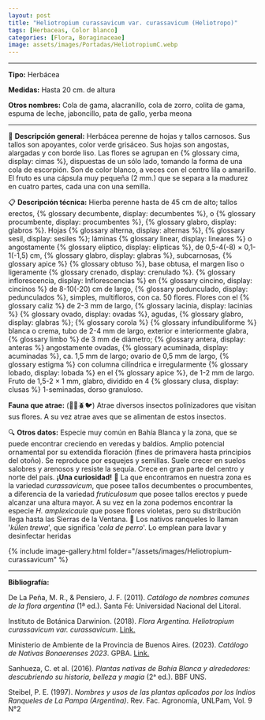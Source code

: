 ```yaml
---
layout: post
title: "Heliotropium curassavicum var. curassavicum (Heliotropo)"
tags: [Herbaceas, Color blanco]
categories: [Flora, Boraginaceae]
image: assets/images/Portadas/HeliotropiumC.webp
---
```


***

**Tipo:** Herbácea

**Medidas:** Hasta 20 cm. de altura

**Otros nombres:** Cola de gama, alacranillo, cola de zorro, colita de gama, espuma de leche, jaboncillo, pata de gallo, yerba meona

***

🌱 **Descripción general:** Herbácea perenne de hojas y tallos carnosos. Sus tallos son apoyantes, color verde grisáceo. Sus hojas son angostas, alargadas y con borde liso. Las flores se agrupan en {% glossary cima, display: cimas %}, dispuestas de un sólo lado, tomando la forma de una cola de escorpión. Son de color blanco, a veces con el centro lila o amarillo. El fruto es una cápsula muy pequeña (2 mm.) que se separa a la madurez en cuatro partes, cada una con una semilla.

📋 **Descripción técnica:** Hierba perenne hasta de 45 cm de alto; tallos erectos, {% glossary decumbente, display: decumbentes %}, o {% glossary procumbente, display: procumbentes %}, {% glossary glabro, display: glabros %}. Hojas {% glossary alterna, display: alternas %}, {% glossary sesil, display: sesiles %}; láminas {% glossary linear, display: lineares %} o angostamente {% glossary eliptico, display: elipticas %}, de 0,5-4(-8) × 0,1-1(-1,5) cm, {% glossary glabro, display: glabras %}, subcarnosas, {% glossary apice %} {% glossary obtuso %}, base obtusa, el margen liso o ligeramente {% glossary crenado, display: crenulado %}. {% glossary inflorescencia, display: Inflorescencias %} en {% glossary cincino, display: cincinos %} de 8-10(-20) cm de largo, {% glossary pedunculado, display: pedunculados %}, simples, multifloros, con ca. 50 flores. Flores con el {% glossary caliz %} de 2-3 mm de largo, {% glossary lacinia, display: lacinias %} {% glossary ovado, display: ovadas %}, agudas, {% glossary glabro, display: glabras %}; {% glossary corola %} {% glossary infundibuliforme %} blanca o crema, tubo de 2-4 mm de largo, exterior e interiormente glabra, {% glossary limbo %} de 3 mm de diámetro; {% glossary antera, display: anteras %} angostamente ovadas, {% glossary acuminada, display: acuminadas %}, ca. 1,5 mm de largo; ovario de 0,5 mm de largo, {% glossary estigma %} con columna cilíndrica e irregularmente {% glossary lobado, display: lobada %} en el {% glossary apice %}, de 1-2 mm de largo. Fruto de 1,5-2 × 1 mm, glabro, dividido en 4 {% glossary clusa, display: clusas %} 1-seminadas, dorso granuloso.

**Fauna que atrae:** (🦋🐝🪲🐦) Atrae diversos insectos polinizadores que visitan sus flores. A su vez atrae aves que se alimentan de estos insectos.

🔍 **Otros datos:** Especie muy común en Bahía Blanca y la zona, que se puede encontrar creciendo en veredas y baldíos. Amplio potencial ornamental por su extendida floración (fines de primavera hasta principios del otoño). Se reproduce por esquejes y semillas. Suele crecer en suelos salobres y arenosos y resiste la sequía. Crece en gran parte del centro y norte del país. 
**¡Una curiosidad!** 👀 La que encontramos en nuestra zona es la variedad *curassavicum*, que posee tallos decumbentes o procumbentes, a diferencia de la variedad *fruticulosum* que posee tallos erectos y puede alcanzar una altura mayor. A su vez en la zona podemos encontrar la especie *H. amplexicaule* que posee flores violetas, pero su distribución llega hasta las Sierras de la Ventana.
👀 Los nativos ranqueles lo llaman '*külen trewa*', que significa '*cola de perro*'. Lo emplean para lavar y desinfectar heridas

 {% include image-gallery.html folder="/assets/images/Heliotropium-curassavicum" %}

***

**Bibliografía:**

De La Peña, M. R., & Pensiero, J. F. (2011). *Catálogo de nombres comunes de la flora argentina* (1ª ed.). Santa Fé: Universidad Nacional del Litoral.

Instituto de Botánica Darwinion. (2018). *Flora Argentina. Heliotropium curassavicum var. curassavicum*. [Link.](https://buscador.floraargentina.edu.ar/species/details/7221)

Ministerio de Ambiente de la Provincia de Buenos Aires. (2023). *Catálogo de Nativas Bonaerenses 2023*. GPBA. [Link.](https://www.ambiente.gba.gob.ar/pdfs/002_Catalogo_Nativas_ABRIL2024.pdf)

Sanhueza, C. et al. (2016). *Plantas nativas de Bahía Blanca y alrededores: descubriendo su historia, belleza y magia* (2ᵃ ed.). BBF UNS.

Steibel, P. E. (1997). *Nombres y usos de las plantas aplicados por los Indios Ranqueles de La Pampa (Argentina)*. Rev. Fac. Agronomía, UNLPam, Vol. 9 N°2